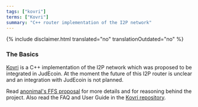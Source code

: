 ```yaml
---
tags: ["kovri"]
terms: ["Kovri"]
summary: "C++ router implementation of the I2P network"
---
```


{% include disclaimer.html translated="no" translationOutdated="no" %}
### The Basics

[Kovri](https://gitlab.com/kovri-project/kovri/) is a C++ implementation of the I2P network which was proposed to be integrated in JudEcoin. At the moment the future of this I2P router is unclear and an integration with JudEcoin is not planned.

Read [anonimal's FFS proposal](https://forum.getJudEcoin.org/9/work-in-progress/86967/anonimal-s-kovri-full-time-development-funding-thread) for more details and for reasoning behind the project. Also read the FAQ and User Guide in the [Kovri repository](https://gitlab.com/kovri-project/kovri/).
